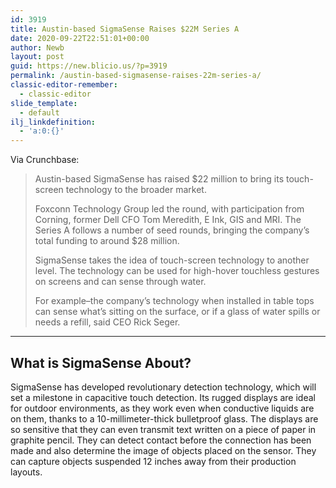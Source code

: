 ```yaml
---
id: 3919
title: Austin-based SigmaSense Raises $22M Series A
date: 2020-09-22T22:51:01+00:00
author: Newb
layout: post
guid: https://new.blicio.us/?p=3919
permalink: /austin-based-sigmasense-raises-22m-series-a/
classic-editor-remember:
  - classic-editor
slide_template:
  - default
ilj_linkdefinition:
  - 'a:0:{}'
---
```

Via Crunchbase:

> Austin-based SigmaSense has raised $22 million to bring its touch-screen technology to the broader market.
> 
> Foxconn Technology Group led the round, with participation from Corning, former Dell CFO Tom Meredith, E Ink, GIS and MRI. The Series A follows a number of seed rounds, bringing the company’s total funding to around $28 million.
> 
> SigmaSense takes the idea of touch-screen technology to another level. The technology can be used for high-hover touchless gestures on screens and can sense through water.
> 
> For example–the company’s technology when installed in table tops can sense what’s sitting on the surface, or if a glass of water spills or needs a refill, said CEO Rick Seger.

* * *

## What is SigmaSense About?

SigmaSense has developed revolutionary detection technology, which will set a milestone in capacitive touch detection. Its rugged displays are ideal for outdoor environments, as they work even when conductive liquids are on them, thanks to a 10-millimeter-thick bulletproof glass. The displays are so sensitive that they can even transmit text written on a piece of paper in graphite pencil. They can detect contact before the connection has been made and also determine the image of objects placed on the sensor. They can capture objects suspended 12 inches away from their production layouts.